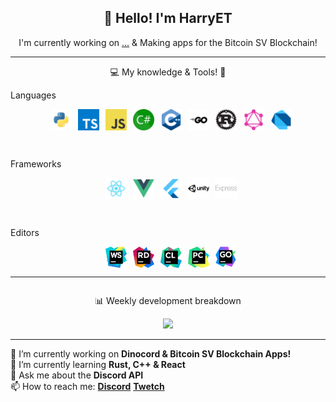 <h2 align="center">👋 Hello! I'm HarryET</h2>
<p align="center">I'm currently working on <a href="https://github.com/HarryET/">...</a> & Making apps for the Bitcoin SV Blockchain!</p>

***

<p align="center">💻 My knowledge & Tools! 🚀</p>
<p>Languages</p>
<p style="display: flex; flex-direction: row; justify-content: center; align-items: center; width: 100%;">
  <img style="padding-left: 10px;" width="34" src="https://raw.githubusercontent.com/github/explore/80688e429a7d4ef2fca1e82350fe8e3517d3494d/topics/python/python.png" />
  <img style="padding-left: 10px;" width="34" src="https://raw.githubusercontent.com/github/explore/80688e429a7d4ef2fca1e82350fe8e3517d3494d/topics/typescript/typescript.png" />
  <img style="padding-left: 10px;" width="34" src="https://raw.githubusercontent.com/github/explore/80688e429a7d4ef2fca1e82350fe8e3517d3494d/topics/javascript/javascript.png" />
  <img style="padding-left: 10px;" width="34" src="https://raw.githubusercontent.com/github/explore/80688e429a7d4ef2fca1e82350fe8e3517d3494d/topics/csharp/csharp.png" />
  <img style="padding-left: 10px;" width="34" src="https://raw.githubusercontent.com/github/explore/80688e429a7d4ef2fca1e82350fe8e3517d3494d/topics/cpp/cpp.png" />
  <img style="padding-left: 10px;" width="34" src="https://raw.githubusercontent.com/github/explore/80688e429a7d4ef2fca1e82350fe8e3517d3494d/topics/go/go.png" />
  <img style="padding-left: 10px;" width="34" src="https://raw.githubusercontent.com/github/explore/80688e429a7d4ef2fca1e82350fe8e3517d3494d/topics/rust/rust.png" />
  <img style="padding-left: 10px;" width="34" src="https://raw.githubusercontent.com/github/explore/80688e429a7d4ef2fca1e82350fe8e3517d3494d/topics/graphql/graphql.png" />
  <img style="padding-left: 10px;" width="34" src="https://raw.githubusercontent.com/github/explore/80688e429a7d4ef2fca1e82350fe8e3517d3494d/topics/dart/dart.png" />
</p>
<br>
<p>Frameworks</p>
<p style="display: flex; flex-direction: row; justify-content: center; align-items: center; width: 100%;">
  <img style="padding-left: 10px;" width="34" src="https://raw.githubusercontent.com/github/explore/80688e429a7d4ef2fca1e82350fe8e3517d3494d/topics/react/react.png" />
  <img style="padding-left: 10px;" width="34" src="https://raw.githubusercontent.com/github/explore/80688e429a7d4ef2fca1e82350fe8e3517d3494d/topics/vue/vue.png" />
  <img style="padding-left: 10px;" width="34" src="https://raw.githubusercontent.com/github/explore/80688e429a7d4ef2fca1e82350fe8e3517d3494d/topics/flutter/flutter.png" />
  <img style="padding-left: 10px;" width="34" src="https://raw.githubusercontent.com/github/explore/80688e429a7d4ef2fca1e82350fe8e3517d3494d/topics/unity/unity.png" />
  <img style="padding-left: 10px;" width="34" src="https://raw.githubusercontent.com/github/explore/80688e429a7d4ef2fca1e82350fe8e3517d3494d/topics/express/express.png" />
</p>
<br>
<p>Editors</p>
<p style="display: flex; flex-direction: row; justify-content: center; align-items: center; width: 100%;">
  <img style="padding-left: 10px;" width="34" src="https://github.com/HarryET/HarryET/raw/master/assets/icon-webstorm.png" />
  <img style="padding-left: 10px;" width="34" src="https://github.com/HarryET/HarryET/raw/master/assets/icon-rider.png" />
  <img style="padding-left: 10px;" width="34" src="https://github.com/HarryET/HarryET/raw/master/assets/icon_CLion.png" />
  <img style="padding-left: 10px;" width="34" src="https://github.com/HarryET/HarryET/raw/master/assets/icon-pycharm.png" />
  <img style="padding-left: 10px;" width="34" src="https://github.com/HarryET/HarryET/raw/master/assets/icon-goland.png" />
</p>

***

<p align="center" style="display: flex; flex-direction: row; justify-content: center; align-items: center;">
  <p align="center">
    📊 Weekly development breakdown
  </p>
  <p align="center">
    <a href="https://wakatime.com/@HarryET"><img src="https://wakatime.com/share/@HarryET/681bda84-908a-4a10-9070-a181677c92a8.svg" height="320px"></a>
  </p>
</p>

***

🔭 I’m currently working on **Dinocord & Bitcoin SV Blockchain Apps!**<br>
🌱 I’m currently learning **Rust, C++ & React**<br>
💬 Ask me about the **Discord API**<br>
📫 How to reach me: [**Discord**](https://discord.gg/8WtCGsn)  [**Twetch**](https://twetch.app/u/17309)<br>
